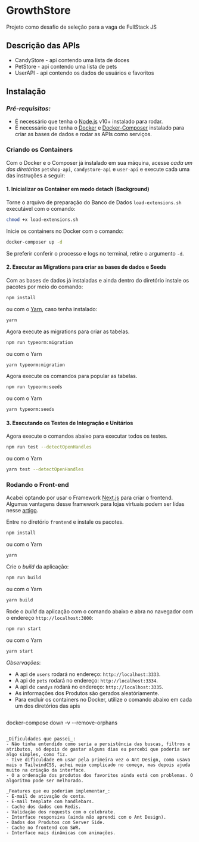 # GrowthStore
Projeto como desafio de seleção para a vaga de FullStack JS

## Descrição das APIs

- CandyStore - api contendo uma lista de doces
- PetStore - api contendo uma lista de pets
- UserAPI - api contendo os dados de usuários e favoritos

## Instalação

### _Pré-requisitos:_
 - É necessário que tenha o [Node.js](https://nodejs.org/) v10+ instalado para rodar.
 - É necessário que tenha o [Docker](https://docs.docker.com/engine/install/) e [Docker-Composer](https://docs.docker.com/compose/install/) instalado para criar as bases de dados e rodar as APIs como serviços.

### Criando os Containers

Com o Docker e o Composer já instalado em sua máquina, acesse _cada um dos diretórios_ `petshop-api`, `candystore-api` e `user-api` e execute cada uma das instruções a seguir:

#### 1. Inicializar os Container em modo detach (Background)
Torne o arquivo de preparação do Banco de Dados `load-extensions.sh` executável com o comando:
```sh
chmod +x load-extensions.sh
```
Inicie os containers no Docker com o comando:
```sh
docker-composer up -d
```
Se preferir conferir o processo e logs no terminal, retire o argumento `-d`.
#### 2. Executar as Migrations para criar as bases de dados e Seeds
Com as bases de dados já instaladas e ainda dentro do diretório instale os pacotes por meio do comando:
```sh
npm install
```
ou com o [Yarn](https://yarnpkg.com/getting-started/install), caso tenha instalado:
```sh
yarn
```
Agora execute as migrations para criar as tabelas.
```sh
npm run typeorm:migration
```
ou com o Yarn
```sh
yarn typeorm:migration
```
Agora execute os comandos para popular as tabelas.
```sh
npm run typeorm:seeds
```
ou com o Yarn
```sh
yarn typeorm:seeds
```
#### 3. Executando os Testes de Integração e Unitários
Agora execute o comandos abaixo para executar todos os testes.
```sh
npm run test --detectOpenHandles
```
ou com o Yarn
```sh
yarn test --detectOpenHandles
```
### Rodando o Front-end

Acabei optando por usar o Framework [Next.js](https://nextjs.org/) para criar o frontend. Algumas vantagens desse framework para lojas virtuais podem ser lidas nesse [artigo](https://www.alura.com.br/artigos/next-js-vantagens).

Entre no diretório `frontend` e instale os pacotes.
```sh
npm install
```
ou com o Yarn
```sh
yarn
```
Crie o _build_ da aplicação:
```sh
npm run build
```
ou com o Yarn
```sh
yarn build
```
Rode o _build_ da aplicação com o comando abaixo e abra no navegador com o endereço `http://localhost:3000`:
```sh
npm run start
```
ou com o Yarn
```sh
yarn start
```

_Observações_: 
- A api de `users` rodará no endereço: `http://localhost:3333`.
- A api de `pets` rodará no endereço: `http://localhost:3334`.
- A api de `candys` rodará no endereço: `http://localhost:3335`.
- As informações dos Produtos são gerados aleatóriamente.
- Para excluir os containers no Docker, utilize o comando abaixo em cada um dos diretórios das apis
  ```sh
docker-compose down -v --remove-orphans
```

_Dificuldades que passei_:
- Não tinha entendido como seria a persistência das buscas, filtros e atributos, só depois de gastar alguns dias eu percebi que poderia ser algo simples, como fiz.
- Tive dificuldade em usar pela primeira vez o Ant Design, como usava mais o TailwindCSS, achei meio complicado no começo, mas depois ajuda muito na criação da interface.
- O a ordenação dos produtos dos favoritos ainda está com problemas. O algoritmo pode ser melhorado.

_Features que eu poderiam implementar_:
- E-mail de ativação de conta.
- E-mail template com handlebars.
- Cache dos dados com Redis.
- Validação dos requests com o celebrate.
- Interface responsiva (ainda não aprendi com o Ant Design).
- Dados dos Produtos com Server Side.
- Cache no frontend com SWR.
- Interface mais dinâmicas com animações.